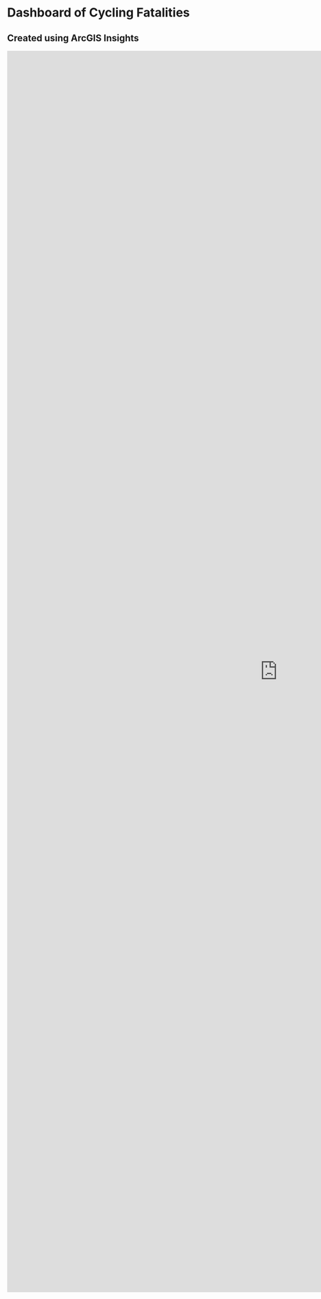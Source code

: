 # Dashboard of Cycling Fatalities
## Created using ArcGIS Insights


<iframe src="https://insights.arcgis.com/#/embed/65a52d12a334495da20feb8710a33bd1" width="1260" height="2890" frameborder="0"></iframe>
